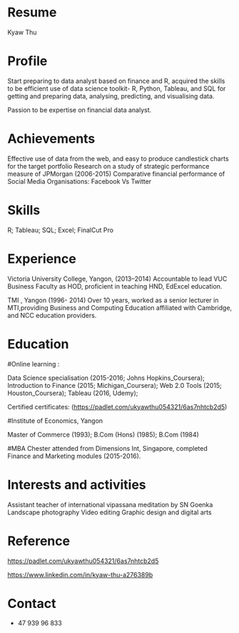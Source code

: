 # Resume
Kyaw Thu

# Profile
Start preparing to data analyst based on finance and R, acquired the skills to be efficient use of data science toolkit- R, Python, Tableau, and SQL for getting and preparing data, analysing, predicting, and visualising data.

Passion to be expertise on financial data analyst.

# Achievements

Effective use of data from the web, and easy to produce candlestick charts for the target portfolio 
Research on a study of strategic performance measure of JPMorgan (2006-2015)
Comparative financial performance of Social Media Organisations: Facebook Vs Twitter

# Skills

R;     Tableau;     SQL;     Excel;   FinalCut Pro


# Experience

Victoria University College, Yangon, (2013–2014)
    Accountable to lead VUC Business Faculty as HOD, proficient 
    in teaching HND, EdExcel education.
    
TMI , Yangon (1996- 2014)
    Over 10 years, worked as a senior lecturer in MTI,providing Business and Computing Education affiliated with Cambridge,
    and NCC education providers.
    
# Education
#Online learning : 

Data Science specialisation (2015-2016; Johns Hopkins_Coursera);
Introduction to Finance (2015; Michigan_Coursera);
Web 2.0 Tools (2015; Houston_Coursera);
Tableau (2016, Udemy);

Certified certificates: (https://padlet.com/ukyawthu054321/6as7nhtcb2d5)

#Institute of Economics, Yangon

Master of Commerce (1993);
B.Com (Hons) (1985);
B.Com (1984)

#MBA Chester
attended from Dimensions Int, Singapore, completed Finance and Marketing modules (2015-2016).

# Interests and activities
Assistant teacher of international vipassana meditation by SN Goenka
Landscape photography
Video editing
Graphic design and digital arts

# Reference
https://padlet.com/ukyawthu054321/6as7nhtcb2d5

https://www.linkedin.com/in/kyaw-thu-a276389b

# Contact
+ 47 939 96 833

